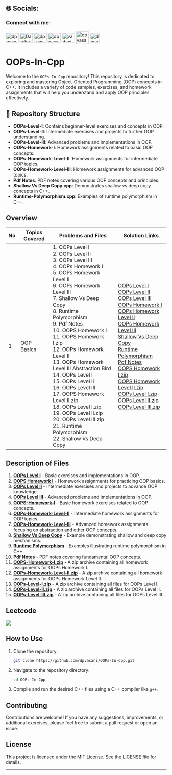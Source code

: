 
## 🌐 Socials:

<h3 align="left">Connect with me:</h3>
<p align="left">
  <a href="https://x.com/vasanidarshan56" target="blank"><img align="center" src="https://raw.githubusercontent.com/rahuldkjain/github-profile-readme-generator/master/src/images/icons/Social/twitter.svg" alt="dpvasani_56" height="30" width="40" /></a>
  <a href="https://www.linkedin.com/in/dpvasani56/" target="blank"><img align="center" src="https://raw.githubusercontent.com/rahuldkjain/github-profile-readme-generator/master/src/images/icons/Social/linked-in-alt.svg" alt="Darshan Vasani" height="30" width="40" /></a>
  <a href="https://www.instagram.com/dp_vasani56" target="blank"><img align="center" src="https://raw.githubusercontent.com/rahuldkjain/github-profile-readme-generator/master/src/images/icons/Social/instagram.svg" alt="dp_vasani56" height="30" width="40" /></a>
  <a href="https://leetcode.com/u/dpvasani_56/" target="blank"><img align="center" src="https://raw.githubusercontent.com/rahuldkjain/github-profile-readme-generator/master/src/images/icons/Social/leet-code.svg" alt="dpvasani_56" height="30" width="40" /></a>
  <a href="https://www.geeksforgeeks.org/user/vadanidp0qg/" target="blank"><img align="center" src="https://raw.githubusercontent.com/rahuldkjain/github-profile-readme-generator/master/src/images/icons/Social/geeks-for-geeks.svg" alt="vadanidp0qg" height="30" width="40" /></a>
  <a href="https://linktr.ee/dpvasani56" target="blank"><img align="center" src="https://github.com/dpvasani/dpvasani/assets/109815626/789d1777-6921-4b0f-8740-e85977a95dfc" alt="dpvasani56" height="40" width="40" /></a>
  <a href="https://topmate.io/dpvasani_56" target="blank"><img align="center" src="https://github.com/dpvasani/dpvasani/assets/109815626/32b286b1-8629-4a9f-b264-5616342de401" alt="dpvasani_56" height="30" width="30" /></a>
</p>

# OOPs-In-Cpp

Welcome to the `OOPs-In-Cpp` repository! This repository is dedicated to exploring and mastering Object-Oriented Programming (OOP) concepts in C++. It includes a variety of code samples, exercises, and homework assignments that will help you understand and apply OOP principles effectively.

## 📂 Repository Structure

- **OOPs-Level-I**: Contains beginner-level exercises and concepts in OOP.
- **OOPs-Level-II**: Intermediate exercises and projects to further OOP understanding.
- **OOPs-Level-III**: Advanced problems and implementations in OOP.
- **OOPs-Homework-I**: Homework assignments related to basic OOP concepts.
- **OOPs-Homework-Level-II**: Homework assignments for intermediate OOP topics.
- **OOPs-Homework-Level-III**: Homework assignments for advanced OOP topics.
- **Pdf Notes**: PDF notes covering various OOP concepts and principles.
- **Shallow Vs Deep Copy.cpp**: Demonstrates shallow vs deep copy concepts in C++.
- **Runtime-Polymorphism.cpp**: Examples of runtime polymorphism in C++.

## Overview

| No  | Topics Covered                  | Problems and Files                                                                                                        | Solution Links                                                                                                 |
|-----|---------------------------------|---------------------------------------------------------------------------------------------------------------------------|--------------------------------------------------------------------------------------------------------------|
| 1        | OOP Basics   | 1. OOPs Level I<br>2. OOPs Level II<br>3. OOPs Level III<br>4. OOPs Homework I<br>5. OOPs Homework Level II<br>6. OOPs Homework Level III<br>7. Shallow Vs Deep Copy<br>8. Runtime Polymorphism<br>9. Pdf Notes<br>10. OOPS Homework I<br>11. OOPS Homework I.zip<br>12. OOPs Homework Level II<br>13. OOPs Homework Level III Abstraction Bird<br>14. OOPs Level I<br>15. OOPs Level II<br>16. OOPs Level III<br>17. OOPS Homework Level II.zip<br>18. OOPs Level I.zip<br>19. OOPs Level II.zip<br>20. OOPs Level III.zip<br>21. Runtime Polymorphism<br>22. Shallow Vs Deep Copy | [OOPs Level I](https://github.com/dpvasani/OOPs-In-Cpp/blob/main/OOPs%20Level%20I.cpp)<br>[OOPs Level II](https://github.com/dpvasani/OOPs-In-Cpp/blob/main/OOPs%20Level%20II.cpp)<br>[OOPs Level III](https://github.com/dpvasani/OOPs-In-Cpp/blob/main/OOPs%20Level%20III.cpp)<br>[OOPs Homework I](https://github.com/dpvasani/OOPs-In-Cpp/blob/main/OOPS%20Homework%20I.cpp)<br>[OOPs Homework Level II](https://github.com/dpvasani/OOPs-In-Cpp/blob/main/OOPs%20Homework%20Level%20II.cpp)<br>[OOPs Homework Level III](https://github.com/dpvasani/OOPs-In-Cpp/blob/main/OOPs%20Homework%20Level%20III%20Abstraction%20Bird.cpp)<br>[Shallow Vs Deep Copy](https://github.com/dpvasani/OOPs-In-Cpp/blob/main/Shallow%20Vs%20Deep%20Copy.cpp)<br>[Runtime Polymorphism](https://github.com/dpvasani/OOPs-In-Cpp/blob/main/Runtime-Polymorphism.cpp)<br>[Pdf Notes](https://github.com/dpvasani/OOPs-In-Cpp/blob/main/Pdf%20Notes)<br>[OOPS Homework I.zip](https://github.com/dpvasani/OOPs-In-Cpp/blob/main/OOPS-Homework-I.zip)<br>[OOPS Homework Level II.zip](https://github.com/dpvasani/OOPs-In-Cpp/blob/main/OOPs-Homework-Level-II.zip)<br>[OOPs Level I.zip](https://github.com/dpvasani/OOPs-In-Cpp/blob/main/OOPs-Level-I.zip)<br>[OOPs Level II.zip](https://github.com/dpvasani/OOPs-In-Cpp/blob/main/OOPs-Level-II.zip)<br>[OOPs Level III.zip](https://github.com/dpvasani/OOPs-In-Cpp/blob/main/OOPs-Level-III.zip) |

## Description of Files

1. [**OOPs Level I**](https://github.com/dpvasani/OOPs-In-Cpp/blob/main/OOPs%20Level%20I.cpp) - Basic exercises and implementations in OOP.
2. [**OOPS Homework I**](https://github.com/dpvasani/OOPs-In-Cpp/blob/main/OOPS%20Homework%20I.cpp) - Homework assignments for practicing OOP basics.
3. [**OOPs Level II**](https://github.com/dpvasani/OOPs-In-Cpp/blob/main/OOPs%20Level%20II.cpp) - Intermediate exercises and projects to advance OOP knowledge.
4. [**OOPs Level III**](https://github.com/dpvasani/OOPs-In-Cpp/blob/main/OOPs%20Level%20III.cpp) - Advanced problems and implementations in OOP.
5. [**OOPS-Homework-I**](https://github.com/dpvasani/OOPs-In-Cpp/blob/main/OOPS%20Homework%20I.cpp) - Basic homework exercises related to OOP concepts.
6. [**OOPs-Homework-Level-II**](https://github.com/dpvasani/OOPs-In-Cpp/blob/main/OOPs%20Homework%20Level%20II.cpp) - Intermediate homework assignments for OOP topics.
7. [**OOPs-Homework-Level-III**](https://github.com/dpvasani/OOPs-In-Cpp/blob/main/OOPs%20Homework%20Level%20III%20Abstraction%20Bird.cpp) - Advanced homework assignments focusing on abstraction and other OOP concepts.
8. [**Shallow Vs Deep Copy**](https://github.com/dpvasani/OOPs-In-Cpp/blob/main/Shallow%20Vs%20Deep%20Copy.cpp) - Example demonstrating shallow and deep copy mechanisms.
9. [**Runtime Polymorphism**](https://github.com/dpvasani/OOPs-In-Cpp/blob/main/Runtime-Polymorphism.cpp) - Examples illustrating runtime polymorphism in C++.
10. [**Pdf Notes**](https://github.com/dpvasani/OOPs-In-Cpp/blob/main/Pdf%20Notes) - PDF notes covering fundamental OOP concepts.
11. [**OOPS-Homework-I.zip**](https://github.com/dpvasani/OOPs-In-Cpp/blob/main/OOPS-Homework-I.zip) - A zip archive containing all homework assignments for OOPs Homework I.
12. [**OOPs-Homework-Level-II.zip**](https://github.com/dpvasani/OOPs-In-Cpp/blob/main/OOPs-Homework-Level-II.zip) - A zip archive containing all homework assignments for OOPs Homework Level II.
13. [**OOPs-Level-I.zip**](https://github.com/dpvasani/OOPs-In-Cpp/blob/main/OOPs-Level-I.zip) - A zip archive containing all files for OOPs Level I.
14. [**OOPs-Level-II.zip**](https://github.com/dpvasani/OOPs-In-Cpp/blob/main/OOPs-Level-II.zip) - A zip archive containing all files for OOPs Level II.
15. [**OOPs-Level-III.zip**](https://github.com/dpvasani/OOPs-In-Cpp/blob/main/OOPs-Level-III.zip) - A zip archive containing all files for OOPs Level III.

## Leetcode
![](https://leetcard.jacoblin.cool/dpvasani_56?ext=activity)

## How to Use

1. Clone the repository:
   ```bash
   git clone https://github.com/dpvasani/OOPs-In-Cpp.git
   ```
2. Navigate to the repository directory:
   ```bash
   cd OOPs-In-Cpp
   ```
3. Compile and run the desired C++ files using a C++ compiler like `g++`.

## Contributing

Contributions are welcome! If you have any suggestions, improvements, or additional exercises, please feel free to submit a pull request or open an issue.

## License

This project is licensed under the MIT License. See the [LICENSE](LICENSE) file for details.

---
